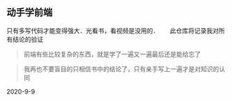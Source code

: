 ## 动手学前端

只有多写代码才能变得强大．光看书，看视频是没用的．　　
此仓库将记录我对所有结论的验证

> 前端有些比较复杂的东西，就是学了一遍又一遍最后还是能给忘了

> 我再也不要盲目的只相信书中的结论了，只有亲手写上一遍才是对知识的认同


2020-9-9
